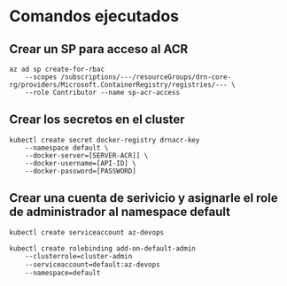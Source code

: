 # Comandos ejecutados

## Crear un SP para acceso al ACR
````az
az ad sp create-for-rbac 
    --scopes /subscriptions/---/resourceGroups/drn-core-rg/providers/Microsoft.ContainerRegistry/registries/--- \
    --role Contributor --name sp-acr-access
````
## Crear los secretos en el cluster
````az
kubectl create secret docker-registry drnacr-key 
    --namespace default \
    --docker-server=[SERVER-ACR]] \
    --docker-username=[API-ID] \
    --docker-password=[PASSWORD]
````
## Crear una cuenta de serivicio y asignarle el role de administrador al namespace default
````bash
kubectl create serviceaccount az-devops

kubectl create rolebinding add-on-default-admin 
    --clusterrole=cluster-admin 
    --serviceaccount=default:az-devops 
    --namespace=default
````